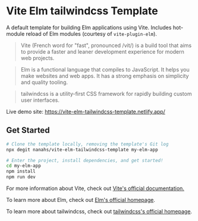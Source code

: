 # Vite Elm tailwindcss Template

A default template for building Elm applications using Vite. Includes hot-module reload of Elm modules (courtesy of `vite-plugin-elm`).

> Vite (French word for "fast", pronounced /vit/) is a build tool that aims to provide a faster and leaner development experience for modern web projects.

> Elm is a functional language that compiles to JavaScript. It helps you make websites and web apps. It has a strong emphasis on simplicity and quality tooling.

> tailwindcss is a utility-first CSS framework for rapidly building custom user interfaces.

Live demo site: https://vite-elm-tailwindcss-template.netlify.app/

## Get Started

```bash
# Clone the template locally, removing the template's Git log
npx degit nanahs/vite-elm-tailwindcss-template my-elm-app

# Enter the project, install dependencies, and get started!
cd my-elm-app
npm install
npm run dev
```

For more information about Vite, check out [Vite's official documentation.](https://vitejs.dev/)

To learn more about Elm, check out [Elm's official homepage](https://elm-lang.org/).

To learn more about tailwindcss, check out [tailwindcss's official homepage](https://tailwindcss.com/).
